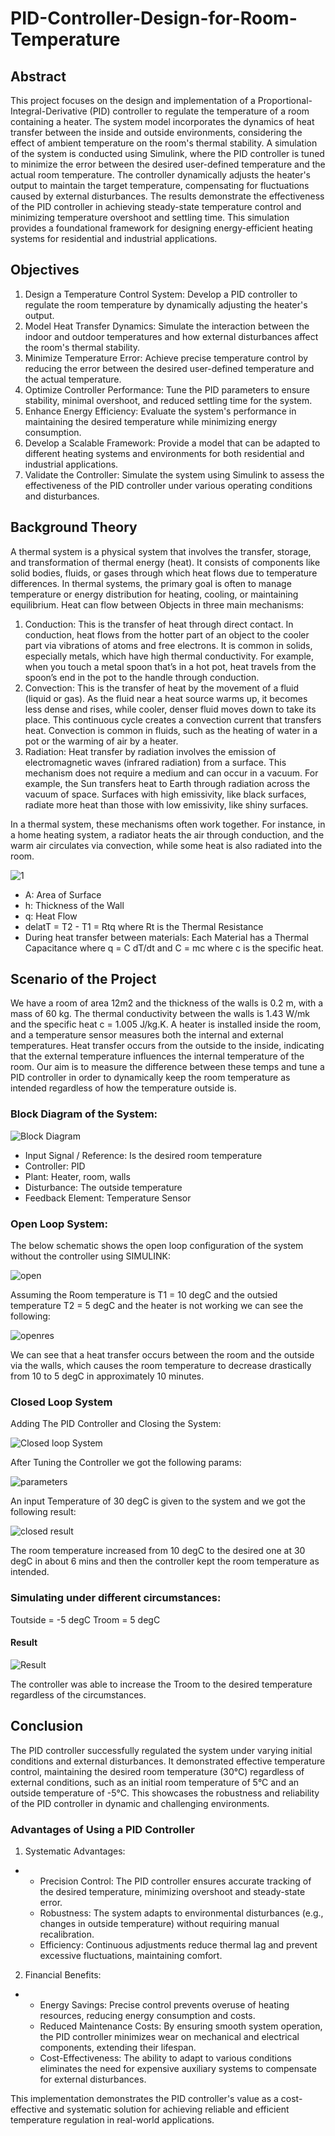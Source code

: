 # PID-Controller-Design-for-Room-Temperature
## Abstract
This project focuses on the design and implementation of a Proportional-Integral-Derivative (PID) controller to regulate the temperature of a room containing a heater. The system model incorporates the dynamics of heat transfer between the inside and outside environments, considering the effect of ambient temperature on the room's thermal stability. A simulation of the system is conducted using Simulink, where the PID controller is tuned to minimize the error between the desired user-defined temperature and the actual room temperature. The controller dynamically adjusts the heater's output to maintain the target temperature, compensating for fluctuations caused by external disturbances. The results demonstrate the effectiveness of the PID controller in achieving steady-state temperature control and minimizing temperature overshoot and settling time. This simulation provides a foundational framework for designing energy-efficient heating systems for residential and industrial applications.

## Objectives
1.	Design a Temperature Control System: Develop a PID controller to regulate the room temperature by dynamically adjusting the heater's output.
2.	Model Heat Transfer Dynamics: Simulate the interaction between the indoor and outdoor temperatures and how external disturbances affect the room's thermal stability.
3.	Minimize Temperature Error: Achieve precise temperature control by reducing the error between the desired user-defined temperature and the actual temperature.
4.	Optimize Controller Performance: Tune the PID parameters to ensure stability, minimal overshoot, and reduced settling time for the system.
5.	Enhance Energy Efficiency: Evaluate the system's performance in maintaining the desired temperature while minimizing energy consumption.
6.	Develop a Scalable Framework: Provide a model that can be adapted to different heating systems and environments for both residential and industrial applications.
7.	Validate the Controller: Simulate the system using Simulink to assess the effectiveness of the PID controller under various operating conditions and disturbances.

## Background Theory
A thermal system is a physical system that involves the transfer, storage, and transformation of thermal energy (heat). It consists of components like solid bodies, fluids, or gases through which heat flows due to temperature differences. In thermal systems, the primary goal is often to manage temperature or energy distribution for heating, cooling, or maintaining equilibrium.
Heat can flow between Objects in three main mechanisms:
1.	Conduction: This is the transfer of heat through direct contact. In conduction, heat flows from the hotter part of an object to the cooler part via vibrations of atoms and free electrons. It is common in solids, especially metals, which have high thermal conductivity. For example, when you touch a metal spoon that’s in a hot pot, heat travels from the spoon’s end in the pot to the handle through conduction.
2.	Convection: This is the transfer of heat by the movement of a fluid (liquid or gas). As the fluid near a heat source warms up, it becomes less dense and rises, while cooler, denser fluid moves down to take its place. This continuous cycle creates a convection current that transfers heat. Convection is common in fluids, such as the heating of water in a pot or the warming of air by a heater.
3.	Radiation: Heat transfer by radiation involves the emission of electromagnetic waves (infrared radiation) from a surface. This mechanism does not require a medium and can occur in a vacuum. For example, the Sun transfers heat to Earth through radiation across the vacuum of space. Surfaces with high emissivity, like black surfaces, radiate more heat than those with low emissivity, like shiny surfaces.

In a thermal system, these mechanisms often work together. For instance, in a home heating system, a radiator heats the air through conduction, and the warm air circulates via convection, while some heat is also radiated into the room.

![1](Thermalheat.png)

- A: Area of Surface
- h: Thickness of the Wall
- q: Heat Flow
- delatT = T2 - T1 = Rtq where Rt is the Thermal Resistance
- During heat transfer between materials: Each Material has a Thermal Capacitance where q = C dT/dt and C = mc where c is the specific heat.

## Scenario of the Project
We have a room of area 12m2 and the thickness of the walls is 0.2 m, with a mass of 60 kg. The thermal conductivity between the walls is 1.43 W/mk and the specific heat c = 1.005 J/kg.K.
A heater is installed inside the room, and a temperature sensor measures both the internal and external temperatures. Heat transfer occurs from the outside to the inside, indicating that the external temperature influences the internal temperature of the room.
 Our aim is to measure the difference between these temps and tune a PID controller in order to dynamically keep the room temperature as intended regardless of how the temperature outside is.

### Block Diagram of the System:
 ![Block Diagram](diagram.png)

 - Input Signal / Reference: Is the desired room temperature
 - Controller: PID
 - Plant: Heater, room, walls
 - Disturbance: The outside temperature
 - Feedback Element: Temperature Sensor

### Open Loop System:
The below schematic shows the open loop configuration of the system without the controller using SIMULINK:

![open](open.png)

Assuming the Room temperature is T1 = 10 degC and the outsied temperature T2 = 5 degC and the heater is not working we can see the following:

![openres](openresult.png)

We can see that a heat transfer occurs between the room and the outside via the walls, which causes the room temperature to decrease drastically from 10 to 5 degC in approximately 10 minutes.

### Closed Loop System
Adding The PID Controller and Closing the System:

![Closed loop System](closed.png)

After Tuning the Controller we got the following params:

![parameters](params.png)

An input Temperature of 30 degC is given to the system and we got the following result:

![closed result](closedresult.png)

The room temperature increased from 10 degC to the desired one at 30 degC in about 6 mins and then the controller kept the room temperature as intended.

### Simulating under different circumstances:
Toutside = -5 degC
Troom = 5 degC

#### Result

![Result](result2.png)

The controller was able to increase the Troom to the desired temperature regardless of the circumstances.

## Conclusion
The PID controller successfully regulated the system under varying initial conditions and external disturbances. It demonstrated effective temperature control, maintaining the desired room temperature (30°C) regardless of external conditions, such as an initial room temperature of 5°C and an outside temperature of -5°C. This showcases the robustness and reliability of the PID controller in dynamic and challenging environments.

### Advantages of Using a PID Controller
1. Systematic Advantages:
- - Precision Control: The PID controller ensures accurate tracking of the desired temperature, minimizing overshoot and steady-state error.
  - Robustness: The system adapts to environmental disturbances (e.g., changes in outside temperature) without requiring manual recalibration.
  - Efficiency: Continuous adjustments reduce thermal lag and prevent excessive fluctuations, maintaining comfort.
2. Financial Benefits:
- - Energy Savings: Precise control prevents overuse of heating resources, reducing energy consumption and costs.
  - Reduced Maintenance Costs: By ensuring smooth system operation, the PID controller minimizes wear on mechanical and electrical components, extending their lifespan.
  - Cost-Effectiveness: The ability to adapt to various conditions eliminates the need for expensive auxiliary systems to compensate for external disturbances.

This implementation demonstrates the PID controller's value as a cost-effective and systematic solution for achieving reliable and efficient temperature regulation in real-world applications.


 
 



